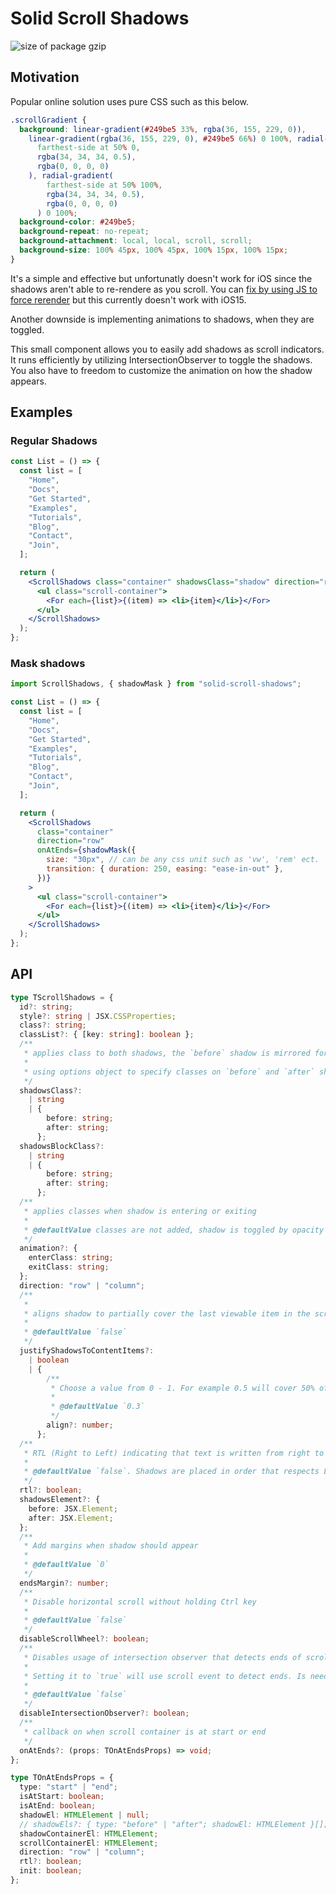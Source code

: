 # Solid Scroll Shadows

<img src="https://img.shields.io/badge/size%20(gzip)-~3.5kb-brightgreen" alt="size of package gzip" />

## Motivation

Popular online solution uses pure CSS such as this below.

```css
.scrollGradient {
  background: linear-gradient(#249be5 33%, rgba(36, 155, 229, 0)),
    linear-gradient(rgba(36, 155, 229, 0), #249be5 66%) 0 100%, radial-gradient(
      farthest-side at 50% 0,
      rgba(34, 34, 34, 0.5),
      rgba(0, 0, 0, 0)
    ), radial-gradient(
        farthest-side at 50% 100%,
        rgba(34, 34, 34, 0.5),
        rgba(0, 0, 0, 0)
      ) 0 100%;
  background-color: #249be5;
  background-repeat: no-repeat;
  background-attachment: local, local, scroll, scroll;
  background-size: 100% 45px, 100% 45px, 100% 15px, 100% 15px;
}
```

It's a simple and effective but unfortunatly doesn't work for iOS since the shadows aren't able to re-rendere as you scroll. You can [fix by using JS to force rerender](https://www.bram.us/2019/10/24/pure-css-scroll-shadows-vertical-horizontal/#note-mobilesafari) but this currently doesn't work with iOS15.

Another downside is implementing animations to shadows, when they are toggled.

This small component allows you to easily add shadows as scroll indicators. It runs efficiently by utilizing IntersectionObserver to toggle the shadows. You also have to freedom to customize the animation on how the shadow appears.

## Examples

### Regular Shadows

```jsx
const List = () => {
  const list = [
    "Home",
    "Docs",
    "Get Started",
    "Examples",
    "Tutorials",
    "Blog",
    "Contact",
    "Join",
  ];

  return (
    <ScrollShadows class="container" shadowsClass="shadow" direction="row">
      <ul class="scroll-container">
        <For each={list}>{(item) => <li>{item}</li>}</For>
      </ul>
    </ScrollShadows>
  );
};
```

### Mask shadows

```jsx
import ScrollShadows, { shadowMask } from "solid-scroll-shadows";

const List = () => {
  const list = [
    "Home",
    "Docs",
    "Get Started",
    "Examples",
    "Tutorials",
    "Blog",
    "Contact",
    "Join",
  ];

  return (
    <ScrollShadows
      class="container"
      direction="row"
      onAtEnds={shadowMask({
        size: "30px", // can be any css unit such as 'vw', 'rem' ect.
        transition: { duration: 250, easing: "ease-in-out" },
      })}
    >
      <ul class="scroll-container">
        <For each={list}>{(item) => <li>{item}</li>}</For>
      </ul>
    </ScrollShadows>
  );
};
```

## API

```ts
type TScrollShadows = {
  id?: string;
  style?: string | JSX.CSSProperties;
  class?: string;
  classList?: { [key: string]: boolean };
  /**
   * applies class to both shadows, the `before` shadow is mirrored for styling convenience
   *
   * using options object to specify classes on `before` and `after` shadows. The `before` shadow is not mirrored.
   */
  shadowsClass?:
    | string
    | {
        before: string;
        after: string;
      };
  shadowsBlockClass?:
    | string
    | {
        before: string;
        after: string;
      };
  /**
   * applies classes when shadow is entering or exiting
   *
   * @defaultValue classes are not added, shadow is toggled by opacity with 400ms transition
   */
  animation?: {
    enterClass: string;
    exitClass: string;
  };
  direction: "row" | "column";
  /**
   *
   * aligns shadow to partially cover the last viewable item in the scrollable list
   *
   * @defaultValue `false`
   */
  justifyShadowsToContentItems?:
    | boolean
    | {
        /**
         * Choose a value from 0 - 1. For example 0.5 will cover 50% of content item
         *
         * @defaultValue `0.3`
         */
        align?: number;
      };
  /**
   * RTL (Right to Left) indicating that text is written from right to left, therefore the shadows are correctly placed in that order.
   *
   * @defaultValue `false`. Shadows are placed in order that respects LTR (Left to Right)
   */
  rtl?: boolean;
  shadowsElement?: {
    before: JSX.Element;
    after: JSX.Element;
  };
  /**
   * Add margins when shadow should appear
   *
   * @defaultValue `0`
   */
  endsMargin?: number;
  /**
   * Disable horizontal scroll without holding Ctrl key
   *
   * @defaultValue `false`
   */
  disableScrollWheel?: boolean;
  /**
   * Disables usage of intersection observer that detects ends of scroll container
   *
   * Setting it to `true` will use scroll event to detect ends. Is needed if you are going to use virtual scroll/windowing since the sentinels elements will most likely be removed thus shadows won't be triggered.
   *
   * @defaultValue `false`
   */
  disableIntersectionObserver?: boolean;
  /**
   * callback on when scroll container is at start or end
   */
  onAtEnds?: (props: TOnAtEndsProps) => void;
};

type TOnAtEndsProps = {
  type: "start" | "end";
  isAtStart: boolean;
  isAtEnd: boolean;
  shadowEl: HTMLElement | null;
  // shadowEls?: { type: "before" | "after"; shadowEl: HTMLElement }[];
  shadowContainerEl: HTMLElement;
  scrollContainerEl: HTMLElement;
  direction: "row" | "column";
  rtl?: boolean;
  init: boolean;
};
```
